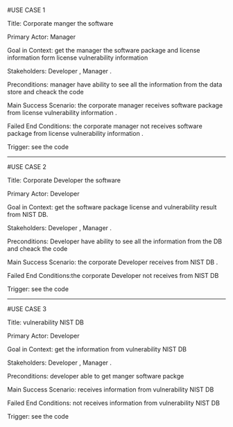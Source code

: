 #USE CASE 1

Title: Corporate manger the software 

Primary Actor:  Manager

Goal in Context: get the manager the software package and license information form license vulnerability information

Stakeholders: Developer , Manager .

Preconditions: manager have ability to see all the information from the data store and cheack the code  

Main Success Scenario: the corporate manager receives  software package from license vulnerability information .

Failed End Conditions: the corporate manager not receives  software package from license vulnerability information .

Trigger: see the code  

___________________________________________________________________________________________________________
#USE CASE 2

Title:  Corporate Developer the software 

Primary Actor:  Developer

Goal in Context: get the software package license and  vulnerability result from NIST DB.

Stakeholders: Developer , Manager .

Preconditions: Developer have ability to see all the information from the DB and cheack the code  

Main Success Scenario: the corporate Developer receives from NIST DB  .

Failed End Conditions:the corporate Developer not receives from NIST DB

Trigger: see the code 
_________________________________________________________________________________________________________________
#USE CASE 3

Title: vulnerability NIST DB

Primary Actor: Developer

Goal in Context: get the information from vulnerability NIST DB

Stakeholders: Developer , Manager .

Preconditions: developer able to get manger software packge 

Main Success Scenario: receives information from vulnerability NIST DB

Failed End Conditions: not receives information from vulnerability NIST DB

Trigger: see the code 
